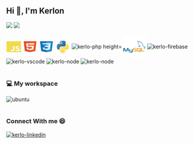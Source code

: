 ## Hi 👋, I'm Kerlon
<div>
 <img src= "https://github-readme-stats.vercel.app/api?username=kerlonfernandes&show_icons=true&theme=radical"/>
  <img height="180em" src="https://github-readme-stats.vercel.app/api/top-langs/?username=kerlonfernandes&layout=compact&langs_count=8&theme=radical"/>
</div>

<div style="display: inline_block"><br>
  <img align="center" alt="kerlo-Js" height="30" width="40" src="https://raw.githubusercontent.com/devicons/devicon/master/icons/javascript/javascript-plain.svg">
  <img align="center" alt="kerlo-HTML" height="30" width="40" src="https://raw.githubusercontent.com/devicons/devicon/master/icons/html5/html5-original.svg">
  <img align="center" alt="kerlo-CSS" height="30" width="40" src="https://raw.githubusercontent.com/devicons/devicon/master/icons/css3/css3-original.svg">
  <img align="center" alt="kerlo-Python" height="40" width="40"src="https://raw.githubusercontent.com/devicons/devicon/master/icons/python/python-original.svg">
   <img align="center" alt="kerlo-php height="60" width="60" src="https://cdn-icons-png.flaticon.com/512/5968/5968332.png"> 
    <img align="center" alt="kerlo-sql" height="60" width="60" src="https://raw.githubusercontent.com/devicons/devicon/master/icons/mysql/mysql-original-wordmark.svg"> 
 <img align="center" alt="kerlo-firebase" height="45" width="45" src="https://img.icons8.com/color/512/google-firebase-console.png"> 
  <img align="center" alt="kerlo-vscode" height="35" width="35" src="https://cdn.icon-icons.com/icons2/2107/PNG/512/file_type_vscode_icon_130084.png">
  <img align="center" alt="kerlo-node" height="75" width="75" src="https://cdn.iconscout.com/icon/free/png-256/free-node-js-3-1174937.png?f=webp">
  <img align="center" alt="kerlo-node" height="55" width="55" src="https://images.surferseo.art/0236f512-4133-49ef-901c-d7b058ee269b.png">

</div>

<!--START_SECTION:waka-->
<!--END_SECTION:waka-->

<div style="display: inline_block>"><br>
 <h3>💻 My workspace</h3>
<img align="center" alt="ubuntu" height="65" width="65" src="https://cdn.icon-icons.com/icons2/2429/PNG/512/ubuntu_logo_icon_147216.png">
 </div>
 
 <div style="display: inline_block>"><br>
 <h3>Connect With me 😄</h3>

 <a href="https://www.linkedin.com/in/kerlon-fernandes"><img align="center" alt="kerlo-linkedin" height="40" width="40" src="https://cdn-icons-png.flaticon.com/512/174/174857.png"></a>
 </div>
